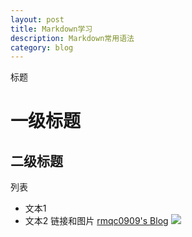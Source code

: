 ```yaml
---
layout: post
title: Markdown学习
description: Markdown常用语法
category: blog
---
```

标题
# 一级标题
## 二级标题
列表
- 文本1
- 文本2
链接和图片
[rmqc0909's Blog](https://rmqc0909.github.io)
![](http://ww4.sinaimg.cn/bmiddle/aa397b7fjw1dzplsgpdw5j.jpg)
